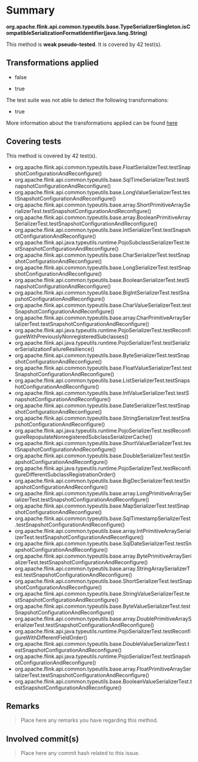 # Summary
**org.apache.flink.api.common.typeutils.base.TypeSerializerSingleton.isCompatibleSerializationFormatIdentifier(java.lang.String)**

This method is **weak pseudo-tested**.
It is covered by 42 test(s). 


## Transformations applied

- false

- true


The test suite was not able to detect the following transformations:
 * true 


More information about the transformations applied can be found [here](https://github.com/STAMP-project/pitest-descartes)

## Covering tests
This method is covered by 42 test(s).
* org.apache.flink.api.common.typeutils.base.FloatSerializerTest.testSnapshotConfigurationAndReconfigure()
* org.apache.flink.api.common.typeutils.base.SqlTimeSerializerTest.testSnapshotConfigurationAndReconfigure()
* org.apache.flink.api.common.typeutils.base.LongValueSerializerTest.testSnapshotConfigurationAndReconfigure()
* org.apache.flink.api.common.typeutils.base.array.ShortPrimitiveArraySerializerTest.testSnapshotConfigurationAndReconfigure()
* org.apache.flink.api.common.typeutils.base.array.BooleanPrimitiveArraySerializerTest.testSnapshotConfigurationAndReconfigure()
* org.apache.flink.api.common.typeutils.base.IntSerializerTest.testSnapshotConfigurationAndReconfigure()
* org.apache.flink.api.java.typeutils.runtime.PojoSubclassSerializerTest.testSnapshotConfigurationAndReconfigure()
* org.apache.flink.api.common.typeutils.base.CharSerializerTest.testSnapshotConfigurationAndReconfigure()
* org.apache.flink.api.common.typeutils.base.LongSerializerTest.testSnapshotConfigurationAndReconfigure()
* org.apache.flink.api.common.typeutils.base.BooleanSerializerTest.testSnapshotConfigurationAndReconfigure()
* org.apache.flink.api.common.typeutils.base.BigIntSerializerTest.testSnapshotConfigurationAndReconfigure()
* org.apache.flink.api.common.typeutils.base.CharValueSerializerTest.testSnapshotConfigurationAndReconfigure()
* org.apache.flink.api.common.typeutils.base.array.CharPrimitiveArraySerializerTest.testSnapshotConfigurationAndReconfigure()
* org.apache.flink.api.java.typeutils.runtime.PojoSerializerTest.testReconfigureWithPreviouslyNonregisteredSubclasses()
* org.apache.flink.api.java.typeutils.runtime.PojoSerializerTest.testSerializerSerializationFailureResilience()
* org.apache.flink.api.common.typeutils.base.ByteSerializerTest.testSnapshotConfigurationAndReconfigure()
* org.apache.flink.api.common.typeutils.base.FloatValueSerializerTest.testSnapshotConfigurationAndReconfigure()
* org.apache.flink.api.common.typeutils.base.ListSerializerTest.testSnapshotConfigurationAndReconfigure()
* org.apache.flink.api.common.typeutils.base.IntValueSerializerTest.testSnapshotConfigurationAndReconfigure()
* org.apache.flink.api.common.typeutils.base.DateSerializerTest.testSnapshotConfigurationAndReconfigure()
* org.apache.flink.api.common.typeutils.base.StringSerializerTest.testSnapshotConfigurationAndReconfigure()
* org.apache.flink.api.java.typeutils.runtime.PojoSerializerTest.testReconfigureRepopulateNonregisteredSubclassSerializerCache()
* org.apache.flink.api.common.typeutils.base.ShortValueSerializerTest.testSnapshotConfigurationAndReconfigure()
* org.apache.flink.api.common.typeutils.base.DoubleSerializerTest.testSnapshotConfigurationAndReconfigure()
* org.apache.flink.api.java.typeutils.runtime.PojoSerializerTest.testReconfigureDifferentSubclassRegistrationOrder()
* org.apache.flink.api.common.typeutils.base.BigDecSerializerTest.testSnapshotConfigurationAndReconfigure()
* org.apache.flink.api.common.typeutils.base.array.LongPrimitiveArraySerializerTest.testSnapshotConfigurationAndReconfigure()
* org.apache.flink.api.common.typeutils.base.MapSerializerTest.testSnapshotConfigurationAndReconfigure()
* org.apache.flink.api.common.typeutils.base.SqlTimestampSerializerTest.testSnapshotConfigurationAndReconfigure()
* org.apache.flink.api.common.typeutils.base.array.IntPrimitiveArraySerializerTest.testSnapshotConfigurationAndReconfigure()
* org.apache.flink.api.common.typeutils.base.SqlDateSerializerTest.testSnapshotConfigurationAndReconfigure()
* org.apache.flink.api.common.typeutils.base.array.BytePrimitiveArraySerializerTest.testSnapshotConfigurationAndReconfigure()
* org.apache.flink.api.common.typeutils.base.array.StringArraySerializerTest.testSnapshotConfigurationAndReconfigure()
* org.apache.flink.api.common.typeutils.base.ShortSerializerTest.testSnapshotConfigurationAndReconfigure()
* org.apache.flink.api.common.typeutils.base.StringValueSerializerTest.testSnapshotConfigurationAndReconfigure()
* org.apache.flink.api.common.typeutils.base.ByteValueSerializerTest.testSnapshotConfigurationAndReconfigure()
* org.apache.flink.api.common.typeutils.base.array.DoublePrimitiveArraySerializerTest.testSnapshotConfigurationAndReconfigure()
* org.apache.flink.api.java.typeutils.runtime.PojoSerializerTest.testReconfigureWithDifferentFieldOrder()
* org.apache.flink.api.common.typeutils.base.DoubleValueSerializerTest.testSnapshotConfigurationAndReconfigure()
* org.apache.flink.api.java.typeutils.runtime.PojoSerializerTest.testSnapshotConfigurationAndReconfigure()
* org.apache.flink.api.common.typeutils.base.array.FloatPrimitiveArraySerializerTest.testSnapshotConfigurationAndReconfigure()
* org.apache.flink.api.common.typeutils.base.BooleanValueSerializerTest.testSnapshotConfigurationAndReconfigure()


## Remarks
> Place here any remarks you have regarding this method.

## Involved commit(s)

> Place here any commit hash related to this issue.
